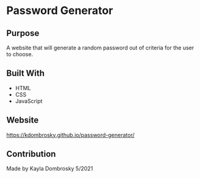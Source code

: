 # Password Generator

## Purpose
A website that will generate a random password out of criteria for the user to choose. 



## Built With
* HTML
* CSS
* JavaScript

## Website
https://kdombrosky.github.io/password-generator/

## Contribution
Made by Kayla Dombrosky 5/2021

